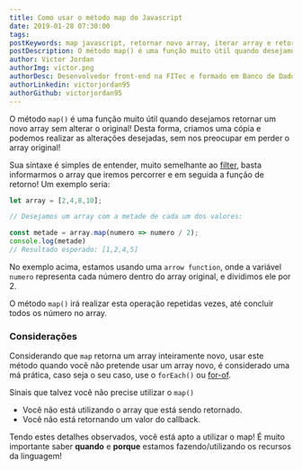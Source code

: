 ```yaml
---
title: Como usar o método map do Javascript
date: 2019-01-28 07:30:00
tags:
postKeywords: map javascript, retornar novo array, iterar array e retornar novo, iterar array, como usar map js, metodo de iteraçao js, percorrer array js
postDescription: O método map() é uma função muito útil quando desejamos retornar um novo array sem alterar o original! Desta forma, criamos uma cópia e podemos realizar as alterações desejadas, sem nos preocupar em perder o array original!
author: Victor Jordan
authorImg: victor.png
authorDesc: Desenvolvedor front-end na FITec e formado em Banco de Dados pela Fatec, apaixonado por usabilidade, performance e UX!
authorLinkedin: victorjordan95
authorGithub: victorjordan95
---
```


O método `map()` é uma função muito útil quando desejamos retornar um novo array sem alterar o original! Desta forma, criamos uma cópia e podemos realizar as alterações desejadas, sem nos preocupar em perder o array original!

Sua síntaxe é simples de entender, muito semelhante ao [filter](https://backefront.com.br/filter-function/), basta informarmos o array que iremos percorrer e em seguida a função de retorno! Um exemplo seria:

<!-- more -->

```javascript
let array = [2,4,8,10];

// Desejamos um array com a metade de cada um dos valores:

const metade = array.map(numero => numero / 2);
console.log(metade)
// Resultado esperado: [1,2,4,5]
```

No exemplo acima, estamos usando uma `arrow function`, onde a variável `numero` representa cada número dentro do array original, e dividimos ele por 2. 

O método `map()` irá realizar esta operação repetidas vezes, até concluir todos os número no array.

### Considerações

Considerando que `map` retorna um array inteiramente novo, usar este método quando você não pretende usar um array novo, é considerado uma má prática, caso seja o seu caso, use o `forEach()` ou [for-of](https://backefront.com.br/js-forof/).

Sinais que talvez você não precise utilizar o `map()`

* Você não está utilizando o array que está sendo retornado.
* Você não está retornando um valor do callback.

Tendo estes detalhes observados, você está apto a utilizar o map! É muito importante saber **quando** e **porque** estamos fazendo/utilizando os recursos da linguagem!